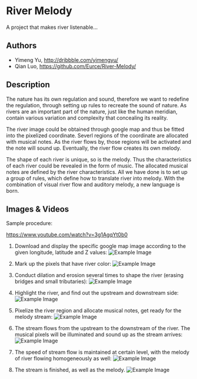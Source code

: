 # River Melody
A project that makes river listenable...

## Authors
- Yimeng Yu, http://dribbble.com/yimengyu/
- Qian Luo, https://github.com/Eurce/River-Melody/

## Description
The nature has its own regulation and sound, therefore we want to redefine the regulation, through setting up rules to recreate the sound of nature. As rivers are an important part of the nature, just like the human meridian, contain various variation and complexity that concealing its reality.

The river image could be obtained through google map and thus be fitted into the pixelized coordinate. Severl regions of the coordinate are allocated with musical notes. As the river flows by, those regions will be activated and the note will sound up. Eventually, the river flow creates its own melody.

The shape of each river is unique, so is the melody. Thus the characteristics of each river could be revealed in the form of music. The allocated musical notes are defined by the river characteristics. All we have done is to set up a group of rules, which define how to translate river into melody. With the combination of visual river flow and auditory melody, a new language is born.

## Images & Videos
Sample procedure:

https://www.youtube.com/watch?v=3g1AgqYt0b0

1. Download and display the specific google map image according to the given longitude, latitude and Z values:
![Example Image](project_images/sample_1.png?raw=true "Example Image")

2. Mark up the pixels that have river color:
![Example Image](project_images/sample_2.png?raw=true "Example Image")

3. Conduct dilation and erosion several times to shape the river (erasing bridges and small tributaries):
![Example Image](project_images/sample_3.png?raw=true "Example Image")

4. Highlight the river, and find out the upstream and downstream side:
![Example Image](project_images/sample_4.png?raw=true "Example Image")

5. Pixelize the river region and allocate musical notes, get ready for the melody stream:
![Example Image](project_images/sample_5.png?raw=true "Example Image")

6. The stream flows from the upstream to the downstream of the river. The musical pixels will be illuminated and sound up as the stream arrives:
![Example Image](project_images/sample_6.png?raw=true "Example Image")

7. The speed of stream flow is maintained at certain level, with the melody of river flowing homogeneously as well:
![Example Image](project_images/sample_7.png?raw=true "Example Image")

8. The stream is finished, as well as the melody.
![Example Image](project_images/sample_8.png?raw=true "Example Image")
